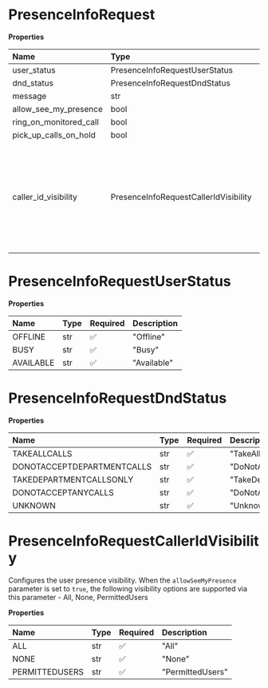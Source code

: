 # PresenceInfoRequest

**Properties**

| Name                   | Type                                  | Required | Description                                                                                                                                                                                      |
| :--------------------- | :------------------------------------ | :------- | :----------------------------------------------------------------------------------------------------------------------------------------------------------------------------------------------- |
| user_status            | PresenceInfoRequestUserStatus         | ❌       |                                                                                                                                                                                                  |
| dnd_status             | PresenceInfoRequestDndStatus          | ❌       |                                                                                                                                                                                                  |
| message                | str                                   | ❌       |                                                                                                                                                                                                  |
| allow_see_my_presence  | bool                                  | ❌       |                                                                                                                                                                                                  |
| ring_on_monitored_call | bool                                  | ❌       |                                                                                                                                                                                                  |
| pick_up_calls_on_hold  | bool                                  | ❌       |                                                                                                                                                                                                  |
| caller_id_visibility   | PresenceInfoRequestCallerIdVisibility | ❌       | Configures the user presence visibility. When the `allowSeeMyPresence` parameter is set to `true`, the following visibility options are supported via this parameter - All, None, PermittedUsers |

# PresenceInfoRequestUserStatus

**Properties**

| Name      | Type | Required | Description |
| :-------- | :--- | :------- | :---------- |
| OFFLINE   | str  | ✅       | "Offline"   |
| BUSY      | str  | ✅       | "Busy"      |
| AVAILABLE | str  | ✅       | "Available" |

# PresenceInfoRequestDndStatus

**Properties**

| Name                       | Type | Required | Description                  |
| :------------------------- | :--- | :------- | :--------------------------- |
| TAKEALLCALLS               | str  | ✅       | "TakeAllCalls"               |
| DONOTACCEPTDEPARTMENTCALLS | str  | ✅       | "DoNotAcceptDepartmentCalls" |
| TAKEDEPARTMENTCALLSONLY    | str  | ✅       | "TakeDepartmentCallsOnly"    |
| DONOTACCEPTANYCALLS        | str  | ✅       | "DoNotAcceptAnyCalls"        |
| UNKNOWN                    | str  | ✅       | "Unknown"                    |

# PresenceInfoRequestCallerIdVisibility

Configures the user presence visibility. When the `allowSeeMyPresence` parameter is set to `true`, the following visibility options are supported via this parameter - All, None, PermittedUsers

**Properties**

| Name           | Type | Required | Description      |
| :------------- | :--- | :------- | :--------------- |
| ALL            | str  | ✅       | "All"            |
| NONE           | str  | ✅       | "None"           |
| PERMITTEDUSERS | str  | ✅       | "PermittedUsers" |

<!-- This file was generated by liblab | https://liblab.com/ -->
